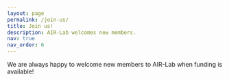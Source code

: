 ```yaml
---
layout: page
permalink: /join-us/
title: Join us!
description: AIR-Lab welcomes new members.
nav: true
nav_order: 6
---
```


We are always happy to welcome new members to AIR-Lab when funding is available! 

